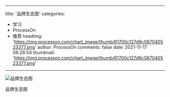 
---
title: '品牌生态图'
categories: 
 - 学习
 - ProcessOn
 - 推荐
headimg: 'https://img.processon.com/chart_image/thumb/61700c127d9c087040523377.png'
author: ProcessOn
comments: false
date: 2021-11-17 06:26:54
thumbnail: 'https://img.processon.com/chart_image/thumb/61700c127d9c087040523377.png'
---

<div>   
<img class="thumb" alt="品牌生态图" src="https://img.processon.com/chart_image/thumb/61700c127d9c087040523377.png" referrerpolicy="no-referrer">
<p>品牌生态图</p>  
</div>
            